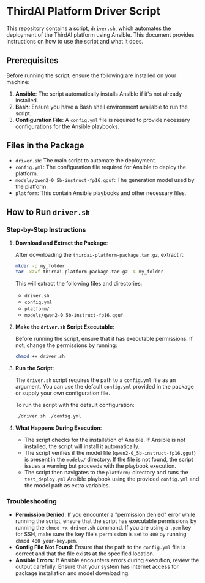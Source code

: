 # ThirdAI Platform Driver Script

This repository contains a script, `driver.sh`, which automates the deployment of the ThirdAI platform using Ansible. This document provides instructions on how to use the script and what it does.

## Prerequisites

Before running the script, ensure the following are installed on your machine:

1. **Ansible**: The script automatically installs Ansible if it's not already installed.
2. **Bash**: Ensure you have a Bash shell environment available to run the script.
3. **Configuration File**: A `config.yml` file is required to provide necessary configurations for the Ansible playbooks.

## Files in the Package

- `driver.sh`: The main script to automate the deployment.
- `config.yml`: The configuration file required for Ansible to deploy the platform.
- `models/qwen2-0_5b-instruct-fp16.gguf`: The generation model used by the platform.
- `platform`: This contain Ansible playbooks and other necessary files.

## How to Run `driver.sh`

### Step-by-Step Instructions

1. **Download and Extract the Package**:

   After downloading the `thirdai-platform-package.tar.gz`, extract it:

   ```bash
   mkdir -p my_folder
   tar -xzvf thirdai-platform-package.tar.gz -C my_folder
   ```

   This will extract the following files and directories:

   - `driver.sh`
   - `config.yml`
   - `platform/`
   - `models/qwen2-0_5b-instruct-fp16.gguf`

2. **Make the `driver.sh` Script Executable**:

   Before running the script, ensure that it has executable permissions. If not, change the permissions by running:

   ```bash
   chmod +x driver.sh
   ```

3. **Run the Script**:

   The `driver.sh` script requires the path to a `config.yml` file as an argument. You can use the default `config.yml` provided in the package or supply your own configuration file.

   To run the script with the default configuration:

   ```bash
   ./driver.sh ./config.yml
   ```

4. **What Happens During Execution**:

   - The script checks for the installation of Ansible. If Ansible is not installed, the script will install it automatically.
   - The script verifies if the model file (`qwen2-0_5b-instruct-fp16.gguf`) is present in the `models/` directory. If the file is not found, the script issues a warning but proceeds with the playbook execution.
   - The script then navigates to the `platform/` directory and runs the `test_deploy.yml` Ansible playbook using the provided `config.yml` and the model path as extra variables.

### Troubleshooting

- **Permission Denied**: If you encounter a "permission denied" error while running the script, ensure that the script has executable permissions by running the `chmod +x driver.sh` command. If you are using a `.pem` key for SSH, make sure the key file's permission is set to `400` by running `chmod 400 your-key.pem`.
- **Config File Not Found**: Ensure that the path to the `config.yml` file is correct and that the file exists at the specified location.
- **Ansible Errors**: If Ansible encounters errors during execution, review the output carefully. Ensure that your system has internet access for package installation and model downloading.
